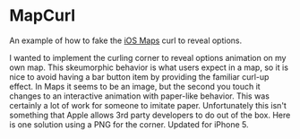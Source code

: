 MapCurl
=======

An example of how to fake the [iOS Maps][1] curl to reveal options.

I wanted to implement the curling corner to reveal options animation on my own map. This skeumorphic behavior is what users expect in a map, so it is nice to avoid having a bar button item by providing the familiar curl-up effect. In Maps it seems to be an image, but the second you touch it changes to an interactive animation with paper-like behavior. This was certainly a lot of work for someone to imitate paper. Unfortunately this isn't something that Apple allows 3rd party developers to do out of the box. Here is one solution using a PNG for the corner. Updated for iPhone 5.

[1]: http://www.apple.com/ios/maps/

